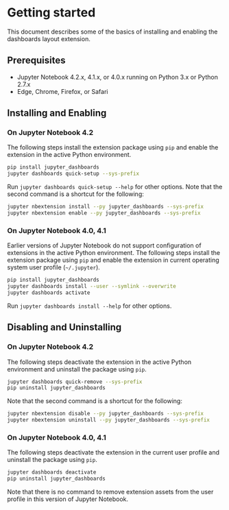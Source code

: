 # Getting started

This document describes some of the basics of installing and enabling the dashboards layout extension.

## Prerequisites

* Jupyter Notebook 4.2.x, 4.1.x, or 4.0.x running on Python 3.x or Python 2.7.x
* Edge, Chrome, Firefox, or Safari

## Installing and Enabling 

### On Jupyter Notebook 4.2

The following steps install the extension package using `pip` and enable the extension in the active Python environment.

```bash
pip install jupyter_dashboards
jupyter dashboards quick-setup --sys-prefix
```

Run `jupyter dashboards quick-setup --help` for other options. Note that the second command is a shortcut for the following:

```bash
jupyter nbextension install --py jupyter_dashboards --sys-prefix
jupyter nbextension enable --py jupyter_dashboards --sys-prefix
```

### On Jupyter Notebook 4.0, 4.1

Earlier versions of Jupyter Notebook do not support configuration of extensions in the active Python environment. The following steps install the extension package using `pip` and enable the extension in current operating system user profile (`~/.jupyter`).

```bash
pip install jupyter_dashboards
jupyter dashboards install --user --symlink --overwrite
jupyter dashboards activate
```

Run `jupyter dashboards install --help` for other options.

## Disabling and Uninstalling

### On Jupyter Notebook 4.2

The following steps deactivate the extension in the active Python environment and uninstall the package using `pip`.

```bash
jupyter dashboards quick-remove --sys-prefix
pip uninstall jupyter_dashboards
```

Note that the second command is a shortcut for the following:

```bash
jupyter nbextension disable --py jupyter_dashboards --sys-prefix
jupyter nbextension uninstall --py jupyter_dashboards --sys-prefix
```

### On Jupyter Notebook 4.0, 4.1

The following steps deactivate the extension in the current user profile and uninstall the package using `pip`.

```bash
jupyter dashboards deactivate
pip uninstall jupyter_dashboards
```

Note that there is no command to remove extension assets from the user profile in this version of Jupyter Notebook.